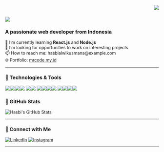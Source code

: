 <img align="right" src="https://visitor-badge.laobi.icu/badge?page_id=hasbialwikusmana.hasbialwikusmana" />

<h1 align="left">
    <img src="https://readme-typing-svg.herokuapp.com/?font=Righteous&size=35&center=false&vCenter=false&width=500&height=70&duration=4000&lines=Hi+There!+👋;+I'm+Hasbi+Alwi+Kusmana!;" />
</h1>

<h3 align="left">A passionate web developer from Indonesia</h3>

<p align="left">
    🌱 I’m currently learning <strong>React.js</strong> and <strong>Node.js</strong> <br>
    💼 I’m looking for opportunities to work on interesting projects <br>
    📫 How to reach me: hasbialwikusmana@example.com <br>
    🌐 Portfolio: <a href="https://mrcode.my.id/">mrcode.my.id</a> <br>
</p>

---

### 🔧 Technologies & Tools

<img src="https://img.shields.io/badge/HTML5-E34F26?style=for-the-badge&logo=html5&logoColor=white" /><img src="https://img.shields.io/badge/CSS3-1572B6?style=for-the-badge&logo=css3&logoColor=white" /><img src="https://img.shields.io/badge/JavaScript-F7DF1E?style=for-the-badge&logo=javascript&logoColor=black" /><img src="https://img.shields.io/badge/PHP-777BB4?style=for-the-badge&logo=php&logoColor=white" />
<img src="https://img.shields.io/badge/MySQL-00000F?style=for-the-badge&logo=mysql&logoColor=white" /><img src="https://img.shields.io/badge/PostgreSQL-316192?style=for-the-badge&logo=postgresql&logoColor=white" />
<img src="https://img.shields.io/badge/Bootstrap-563D7C?style=for-the-badge&logo=bootstrap&logoColor=white" /><img src="https://img.shields.io/badge/React-20232A?style=for-the-badge&logo=react&logoColor=61DAFB" /><img src="https://img.shields.io/badge/Express.js-404D59?style=for-the-badge&logo=express&logoColor=white" /><img src="https://img.shields.io/badge/Tailwind_CSS-06B6D4?style=for-the-badge&logo=tailwind-css&logoColor=white" />
<img src="https://img.shields.io/badge/Git-F05032?style=for-the-badge&logo=git&logoColor=white" /><img src="https://img.shields.io/badge/GitHub-181717?style=for-the-badge&logo=github&logoColor=white" /><img src="https://img.shields.io/badge/Visual_Studio_Code-0078D4?style=for-the-badge&logo=visual%20studio%20code&logoColor=white" /><img src="https://img.shields.io/badge/Postman-FF6C37?style=for-the-badge&logo=Postman&logoColor=white" />

### 🌟 GitHub Stats

![Hasbi's GitHub Stats](https://github-readme-stats.vercel.app/api?username=hasbialwikusmana&show_icons=true&theme=radical)

---

### 📲 Connect with Me

[![LinkedIn](https://img.shields.io/badge/linkedin-%230077B5.svg?&style=for-the-badge&logo=linkedin&logoColor=white)](https://www.linkedin.com/in/hasbialwikusmana)
[![Instagram](https://img.shields.io/badge/instagram-%23E4405F.svg?&style=for-the-badge&logo=instagram&logoColor=white)](https://www.instagram.com/hasbialwikusmana/)

---
